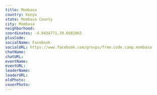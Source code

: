 ```yaml
---
title: Mombasa
country: Kenya
state: Mombasa County
city: Mombasa
neighborhood: 
coordinates: -4.0434771,39.6682065
plusCode:
socialName: Facebook
socialURL: https://www.facebook.com/groups/free.code.camp.mombasa
chatName:
chatURL:
eventName:
eventURL:
leaderName:
leaderURL:
oldPhoto: 
coverPhoto:
---
```

